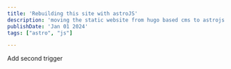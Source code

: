 ```yaml
---
title: 'Rebuilding this site with astroJS'
description: 'moving the static website from hugo based cms to astrojs'
publishDate: 'Jan 01 2024'
tags: ["astro", "js"]

---
```


Add
second
trigger

